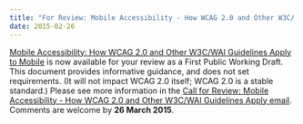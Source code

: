 ```yaml
---
title: "For Review: Mobile Accessibility - How WCAG 2.0 and Other W3C/  WAI Guidelines Apply"
date: 2015-02-26
---
```

<p><a href="http://www.w3.org/TR/mobile-accessibility-mapping">Mobile Accessibility: How WCAG 2.0 and Other W3C/WAI Guidelines Apply to Mobile</a> is now available for your review as a First Public Working Draft. This document provides informative guidance, and does not set requirements.  (It will not impact WCAG 2.0 itself; WCAG 2.0 is a stable standard.) Please see more information in the <a href="https://lists.w3.org/Archives/Public/w3c-wai-ig/2015JanMar/0163.html">Call for Review: Mobile Accessibility - How WCAG 2.0 and Other W3C/WAI Guidelines Apply email</a>. Comments are welcome by <strong>26 March 2015</strong>.</p>